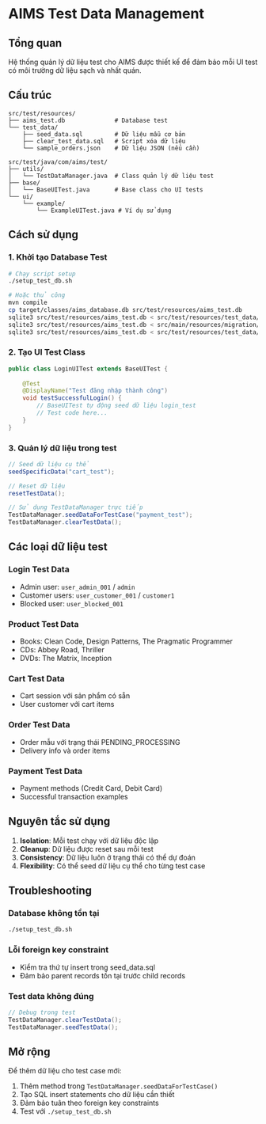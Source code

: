 # AIMS Test Data Management

## Tổng quan

Hệ thống quản lý dữ liệu test cho AIMS được thiết kế để đảm bảo mỗi UI test có môi trường dữ liệu sạch và nhất quán.

## Cấu trúc

```
src/test/resources/
├── aims_test.db              # Database test
└── test_data/
    ├── seed_data.sql         # Dữ liệu mẫu cơ bản
    ├── clear_test_data.sql   # Script xóa dữ liệu
    └── sample_orders.json    # Dữ liệu JSON (nếu cần)

src/test/java/com/aims/test/
├── utils/
│   └── TestDataManager.java  # Class quản lý dữ liệu test
├── base/
│   └── BaseUITest.java       # Base class cho UI tests
└── ui/
    └── example/
        └── ExampleUITest.java # Ví dụ sử dụng
```

## Cách sử dụng

### 1. Khởi tạo Database Test

```bash
# Chạy script setup
./setup_test_db.sh

# Hoặc thủ công
mvn compile
cp target/classes/aims_database.db src/test/resources/aims_test.db
sqlite3 src/test/resources/aims_test.db < src/test/resources/test_data/clear_test_data.sql
sqlite3 src/test/resources/aims_test.db < src/main/resources/migration/V1__create_tables.sql
sqlite3 src/test/resources/aims_test.db < src/test/resources/test_data/seed_data.sql
```

### 2. Tạo UI Test Class

```java
public class LoginUITest extends BaseUITest {
    
    @Test
    @DisplayName("Test đăng nhập thành công")
    void testSuccessfulLogin() {
        // BaseUITest tự động seed dữ liệu login_test
        // Test code here...
    }
}
```

### 3. Quản lý dữ liệu trong test

```java
// Seed dữ liệu cụ thể
seedSpecificData("cart_test");

// Reset dữ liệu
resetTestData();

// Sử dụng TestDataManager trực tiếp
TestDataManager.seedDataForTestCase("payment_test");
TestDataManager.clearTestData();
```

## Các loại dữ liệu test

### Login Test Data
- Admin user: `user_admin_001` / `admin`
- Customer users: `user_customer_001` / `customer1`
- Blocked user: `user_blocked_001`

### Product Test Data
- Books: Clean Code, Design Patterns, The Pragmatic Programmer
- CDs: Abbey Road, Thriller
- DVDs: The Matrix, Inception

### Cart Test Data
- Cart session với sản phẩm có sẵn
- User customer với cart items

### Order Test Data
- Order mẫu với trạng thái PENDING_PROCESSING
- Delivery info và order items

### Payment Test Data
- Payment methods (Credit Card, Debit Card)
- Successful transaction examples

## Nguyên tắc sử dụng

1. **Isolation**: Mỗi test chạy với dữ liệu độc lập
2. **Cleanup**: Dữ liệu được reset sau mỗi test
3. **Consistency**: Dữ liệu luôn ở trạng thái có thể dự đoán
4. **Flexibility**: Có thể seed dữ liệu cụ thể cho từng test case

## Troubleshooting

### Database không tồn tại
```bash
./setup_test_db.sh
```

### Lỗi foreign key constraint
- Kiểm tra thứ tự insert trong seed_data.sql
- Đảm bảo parent records tồn tại trước child records

### Test data không đúng
```java
// Debug trong test
TestDataManager.clearTestData();
TestDataManager.seedTestData();
```

## Mở rộng

Để thêm dữ liệu cho test case mới:

1. Thêm method trong `TestDataManager.seedDataForTestCase()`
2. Tạo SQL insert statements cho dữ liệu cần thiết  
3. Đảm bảo tuân theo foreign key constraints
4. Test với `./setup_test_db.sh`
